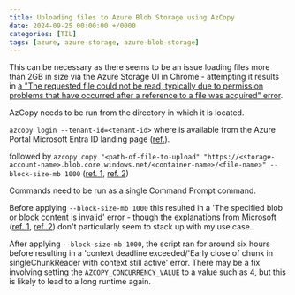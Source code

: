 ```yaml
---
title: Uploading files to Azure Blob Storage using AzCopy
date: 2024-09-25 00:00:00 +/0000
categories: [TIL]
tags: [azure, azure-storage, azure-blob-storage]
---
```


This can be necessary as there seems to be an issue loading files more than 2GB in size via the Azure Storage UI in Chrome - attempting it results in [a "The requested file could not be read, typically due to permission problems that have occurred after a reference to a file was acquired" error](https://stackoverflow.com/questions/63376248/domexception-the-requested-file-could-not-be-read-typically-due-to-permission).

AzCopy needs to be run from the directory in which it is located.

`azcopy login --tenant-id=<tenant-id>`
where <tenant-id> is available from the Azure Portal Microsoft Entra ID landing page ([ref.]((https://stackoverflow.com/questions/62487154/azcopy-authenticate-selected-user-account-does-not-exist-in-tenant))).

followed by
`azcopy copy "<path-of-file-to-upload" "https://<storage-account-name>.blob.core.windows.net/<container-name>/<file-name>" --block-size-mb 1000` ([ref. 1](https://learn.microsoft.com/en-us/azure/storage/common/storage-use-azcopy-blobs-upload), [ref. 2](https://learn.microsoft.com/en-us/azure/storage/common/storage-ref-azcopy-copy))

Commands need to be run as a single Command Prompt command.

Before applying `--block-size-mb 1000` this resulted in a 'The specified blob or block content is invalid' error - though the explanations from Microsoft ([ref. 1](https://learn.microsoft.com/en-us/troubleshoot/azure/azure-storage/blobs/connectivity/invalid-blob-or-block-content-or-invalid-block-list), [ref. 2](https://techcommunity.microsoft.com/t5/azure-paas-blog/troubleshooting-invalidblock-the-specified-block-list-is-invalid/ba-p/1870350)) don't particularly seem to stack up with my use case.

After applying `--block-size-mb 1000`, the script ran for around six hours before resulting in a 'context deadline exceeded/'Early close of chunk in singleChunkReader with context still active' error. There may be a fix involving setting the `AZCOPY_CONCURRENCY_VALUE` to a value such as 4, but this is likely to lead to a long runtime again.
